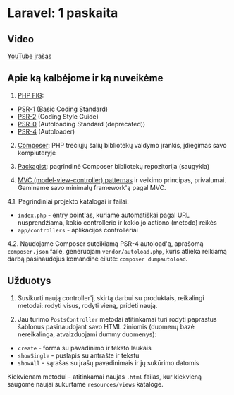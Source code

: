 # Laravel: 1 paskaita

## Video

[YouTube įrašas](https://www.youtube.com/watch?v=yaKkTeIlkTU)

## Apie ką kalbėjome ir ką nuveikėme

1. [PHP FIG](http://php-fig.org): 

* [PSR-1](http://www.php-fig.org/psr/psr-1/) (Basic Coding Standard)
* [PSR-2](http://www.php-fig.org/psr/psr-2/) (Coding Style Guide)
* [PSR-0](http://www.php-fig.org/psr/psr-1/) (Autoloading Standard (deprecated))
* [PSR-4](http://www.php-fig.org/psr/psr-2/) (Autoloader)

2. [Composer](https://getcomposer.org): PHP trečiųjų šalių bibliotekų valdymo įrankis, įdiegimas savo kompiuteryje

3. [Packagist](https://packagist.org): pagrindinė Composer bibliotekų repozitorija (saugykla)

4. [MVC (model-view-controller) patternas](https://realpython.com/blog/python/the-model-view-controller-mvc-paradigm-summarized-with-legos/) ir veikimo principas, privalumai. Gaminame savo minimalų framework'ą pagal MVC.

4.1. Pagrindiniai projekto katalogai ir failai:

* `index.php` - entry point'as, kuriame automatiškai pagal URL nusprendžiama, kokio controllerio ir kokio jo actiono (metodo) reikės
* `app/controllers` - aplikacijos controlleriai

4.2. Naudojame Composer suteikiamą PSR-4 autoload'ą, aprašomą `composer.json` faile, generuojam `vendor/autoload.php`, kuris atlieka reikiamą darbą pasinaudojus komandine eilute: `composer dumpautoload`.

## Užduotys

1. Susikurti naują controller'į, skirtą darbui su produktais, reikalingi metodai: rodyti visus, rodyti vieną, pridėti naują.

2. Jau turimo `PostsController` metodai atitinkamai turi rodyti paprastus šablonus pasinaudojant savo HTML žiniomis (duomenų bazė nereikalinga, atvaizduojami dummy duomenys):

* `create` - forma su pavadinimo ir teksto laukais
* `showSingle` - puslapis su antrašte ir tekstu
* `showAll` - sąrašas su įrašų pavadinimais ir jų sukūrimo datomis

Kiekvienam metodui - atitinkamai naujas `.html` failas, kur kiekvieną saugome naujai sukurtame `resources/views` kataloge.

